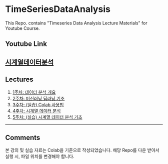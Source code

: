 # TimeSeriesDataAnalysis
This Repo. contains "Timeseries Data Analysis Lecture Materials" for Youtube Course.

## Youtube Link

[시계열데이터분석](https://youtube.com/playlist?list=PL_IloBNfWCdm1uml4sVMaHem85-5W9mbL&si=4OLg5eyhYoa-Dned)
---

## Lectures

1. [1주차: 데이터 분석 개요](https://www.youtube.com/watch?v=GEYxeMYMtE4)
2. [2주차: 머신러닝 딥러닝 기초](https://www.youtube.com/watch?v=JmL2xIwnuYk&t=1s)
3. [3주차: (실습) Colab 사용법](https://www.youtube.com/watch?v=v7oP4AcTm6M)
4. [4주차: 시계열 데이터 분석](https://youtu.be/3HV18N1_cz0?si=COVfKglilE_zjZai)
5. [5주차: (실습) 시계열 데이터 분석 기초](.)

---

## Comments

본 강의 및 실습 자료는 Colab을 기준으로 작성되었습니다. 해당 Repo를 다운 받아서 실행 시, 파일 위치를 변경해야 합니다.
